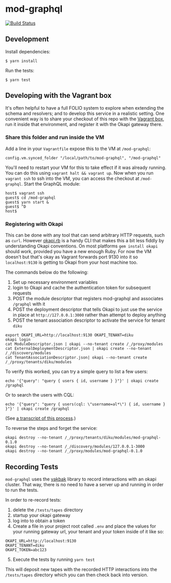 # mod-graphql

[![Build Status](https://travis-ci.org/folio-org/mod-graphql.svg?branch=master)](https://travis-ci.org/folio-org/mod-graphql)

## Development

Install dependencies:

```
$ yarn install
```

Run the tests:

```
$ yarn test
```

## Developing with the Vagrant box

It's often helpful to have a full FOLIO system to explore when extending the schema and resolvers; and to develop this service in a realistic setting. One convenient way is to share your checkout of this repo with the [Vagrant box](https://github.com/folio-org/folio-ansible#quick-start), run it inside that environment, and register it with the Okapi gateway there.

### Share this folder and run inside the VM

Add a line in your `Vagrantfile` expose this to the VM at `/mod-graphql`:
```
config.vm.synced_folder "/local/path/to/mod-graphql", "/mod-graphql"
```

You'll need to restart your VM for this to take effect if it was already running. You can do this using `vagrant halt && vagrant up`. Now when you run `vagrant ssh` to ssh into the VM, you can access the checkout at `/mod-graphql`. Start the GraphQL module:
```
host$ vagrant ssh
guest$ cd /mod-graphql
guest$ yarn start &
guest$ ^D
host$ 
```

### Registering with Okapi

This can be done with any tool that can send arbitrary HTTP requests, such as `curl`. However [okapi.rb](https://github.com/thefrontside/okapi.rb) is a handy CLI that makes this a bit less fiddly by understanding Okapi conventions. On most platforms `gem install okapi` should work, provided you have a new enough Ruby. For now the VM doesn't but that's okay as Vagrant forwards port 9130 into it so `localhost:9130` is getting to Okapi from your host machine too.

The commands below do the following:

1. Set up necessary environment variables
1. login to Okapi and cache the authentication token for subsequent requests
1. POST the module descriptor that registers mod-graphql and associates `/graphql` with it
1. POST the deployment descriptor that tells Okapi to just use the service in place at `http://127.0.0.1:3000` rather than attempt to deploy anything
1. POST the tenant association descriptor to activate the service for tenant `diku`


```
export OKAPI_URL=http://localhost:9130 OKAPI_TENANT=diku
okapi login
cat ModuleDescriptor.json | okapi --no-tenant create /_/proxy/modules
cat ExternalDeploymentDescriptor.json | okapi create --no-tenant /_/discovery/modules
cat TenantAssociationDescriptor.json| okapi --no-tenant create /_/proxy/tenants/diku/modules
```

To verify this worked, you can try a simple query to list a few users:
```
echo '{"query": "query { users { id, username } }"}' | okapi create /graphql
```
Or to search the users with CQL:
```
echo '{"query": "query { users(cql: \"username=al*\") { id, username } }"}' | okapi create /graphql
```
(See [a transcript of this process](doc/running-mod-graphql.txt).)

To reverse the steps and forget the service:
```
okapi destroy --no-tenant /_/proxy/tenants/diku/modules/mod-graphql-0.1.0
okapi destroy --no-tenant /_/discovery/modules/127.0.0.1-3000
okapi destroy --no-tenant /_/proxy/modules/mod-graphql-0.1.0
```

## Recording Tests

`mod-graphql` uses the [yakbak][1] library to record interactions with
an okapi cluster. That way, there is no need to have a server up and
running in order to run the tests.

In order to re-record tests:

1. delete the `/tests/tapes` directory
2. startup your okapi gateway
3. log into to obtain a token
4. Create a file in your project root called `.env` and place the
values for your running gateway url, your tenant and your token inside
of it like so:

``` shell
OKAPI_URL=http://localhost:9130
OKAPI_TENANT=diku
OKAPI_TOKEN=abc123
```

5. Execute the tests by running `yarn test`

This will deposit new tapes with the recorded HTTP interactions into
the `/tests/tapes` directory which you can then check back into version.

[1]: https://github.com/flickr/yakbak
